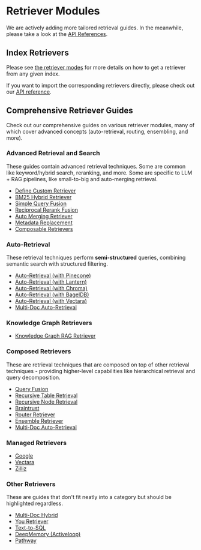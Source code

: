# Retriever Modules

We are actively adding more tailored retrieval guides.
In the meanwhile, please take a look at the [API References](../../../api_reference/retrievers/index.md).

## Index Retrievers

Please see [the retriever modes](retriever_modes.md) for more details on how to get a retriever from any given index.

If you want to import the corresponding retrievers directly, please check out our [API reference](../../../api_reference/retrievers/index.md).

## Comprehensive Retriever Guides

Check out our comprehensive guides on various retriever modules, many of which cover advanced concepts (auto-retrieval, routing, ensembling, and more).

### Advanced Retrieval and Search

These guides contain advanced retrieval techniques. Some are common like keyword/hybrid search, reranking, and more.
Some are specific to LLM + RAG pipelines, like small-to-big and auto-merging retrieval.

- [Define Custom Retriever](../../../examples/query_engine/CustomRetrievers.ipynb)
- [BM25 Hybrid Retriever](../../../examples/retrievers/bm25_retriever.ipynb)
- [Simple Query Fusion](../../../examples/retrievers/simple_fusion.ipynb)
- [Reciprocal Rerank Fusion](../../../examples/retrievers/reciprocal_rerank_fusion.ipynb)
- [Auto Merging Retriever](../../../examples/retrievers/auto_merging_retriever.ipynb)
- [Metadata Replacement](../../../examples/node_postprocessor/MetadataReplacementDemo.ipynb)
- [Composable Retrievers](../../../examples/retrievers/composable_retrievers.ipynb)

### Auto-Retrieval

These retrieval techniques perform **semi-structured** queries, combining semantic search with structured filtering.


- [Auto-Retrieval (with Pinecone)](../../../examples/vector_stores/pinecone_auto_retriever.ipynb)
- [Auto-Retrieval (with Lantern)](../../../examples/vector_stores/LanternAutoRetriever.ipynb)
- [Auto-Retrieval (with Chroma)](../../../examples/vector_stores/chroma_auto_retriever.ipynb)
- [Auto-Retrieval (with BagelDB)](../../../examples/vector_stores/BagelAutoRetriever.ipynb)
- [Auto-Retrieval (with Vectara)](../../../examples/retrievers/vectara_auto_retriever.ipynb)
- [Multi-Doc Auto-Retrieval](../../../examples/query_engine/multi_doc_auto_retrieval/multi_doc_auto_retrieval.ipynb)

### Knowledge Graph Retrievers

- [Knowledge Graph RAG Retriever](../../../examples/query_engine/knowledge_graph_rag_query_engine.ipynb)

### Composed Retrievers

These are retrieval techniques that are composed on top of other retrieval techniques - providing higher-level capabilities like
hierarchical retrieval and query decomposition.

- [Query Fusion](../../../examples/retrievers/reciprocal_rerank_fusion.ipynb)
- [Recursive Table Retrieval](../../../examples/query_engine/pdf_tables/recursive_retriever.ipynb)
- [Recursive Node Retrieval](../../../examples/retrievers/recursive_retriever_nodes.ipynb)
- [Braintrust](../../../examples/retrievers/recurisve_retriever_nodes_braintrust.ipynb)
- [Router Retriever](../../../examples/retrievers/router_retriever.ipynb)
- [Ensemble Retriever](../../../examples/retrievers/ensemble_retrieval.ipynb)
- [Multi-Doc Auto-Retrieval](../../../examples/query_engine/multi_doc_auto_retrieval/multi_doc_auto_retrieval.ipynb)

### Managed Retrievers

- [Google](../../../examples/managed/GoogleDemo.ipynb)
- [Vectara](../../../examples/managed/vectaraDemo.ipynb)
- [Zilliz](../../../examples/managed/zcpDemo.ipynb)

### Other Retrievers

These are guides that don't fit neatly into a category but should be highlighted regardless.

- [Multi-Doc Hybrid](../../../examples/retrievers/multi_doc_together_hybrid.ipynb)
- [You Retriever](../../../examples/retrievers/you_retriever.ipynb)
- [Text-to-SQL](../../../examples/index_structs/struct_indices/SQLIndexDemo.ipynb)
- [DeepMemory (Activeloop)](../../../examples/retrievers/deep_memory.ipynb)
- [Pathway](../../../examples/retrievers/pathway_retriever.ipynb)
